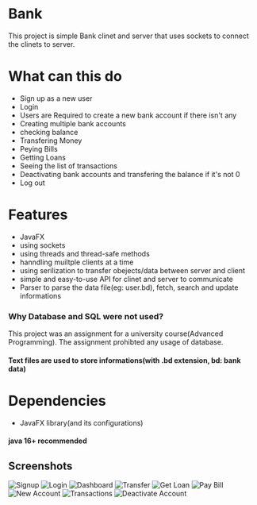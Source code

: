 # Bank
This project is simple Bank clinet and server that uses sockets to connect the clinets to server.

# What can this do
* Sign up as a new user
* Login
* Users are Required to create a new bank account if there isn't any
* Creating multiple bank accounts
* checking balance
* Transfering Money
* Peying Bills
* Getting Loans
* Seeing the list of transactions
* Deactivating bank accounts and transfering the balance if it's not 0
* Log out

# Features
* JavaFX
* using sockets
* using threads and thread-safe methods
* hanndling muiltple clients at a time
* using serilization to transfer obejects/data between server and client
* simple and easy-to-use API for clinet and server to communicate
* Parser to parse the data file(eg: user.bd), fetch, search and update informations

### Why Database and SQL were not used?
This project was an assignment for a university course(Advanced Programming).
The assignment prohibted any usage of database.
#### Text files are used to store informations(with .bd extension, bd: bank data)

# Dependencies
* JavaFX library(and its configurations)
#### java 16+ recommended

## Screenshots
![Signup](https://s4.uupload.ir/files/signup_zz37.png)
![Login](https://s4.uupload.ir/files/login_qrl8.png)
![Dashboard](https://s4.uupload.ir/files/dashboard_mm5z.png)
![Transfer](https://s4.uupload.ir/files/transfer_rx4w.png)
![Get Loan](https://s4.uupload.ir/files/loanrequest_6e4.png)
![Pay Bill](https://s4.uupload.ir/files/paybill_tf67.png)
![New Account](https://s4.uupload.ir/files/newaccount_444e.png)
![Transactions](https://s4.uupload.ir/files/transactions_2fk.png)
![Deactivate Account](https://s4.uupload.ir/files/deactivatingaccount_lp3l.png)
